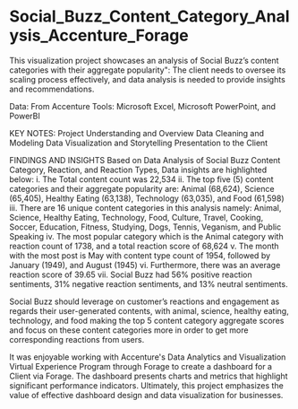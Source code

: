 # Social_Buzz_Content_Category_Analysis_Accenture_Forage
This visualization project showcases an analysis of Social Buzz’s content categories with their aggregate popularity": The client needs to oversee its scaling process effectively, and data analysis is needed to provide insights and recommendations.

Data: From Accenture
Tools: Microsoft Excel, Microsoft PowerPoint, and PowerBI
 
KEY NOTES:
Project Understanding and Overview
Data Cleaning and Modeling
Data Visualization and Storytelling
Presentation to the Client

FINDINGS AND INSIGHTS
Based on Data Analysis of Social Buzz Content Category, Reaction, and Reaction Types, Data insights are highlighted below:
i.   The Total content count was 22,534
ii.  The top five (5) content categories and their aggregate popularity are: Animal (68,624), Science (65,405), Healthy Eating (63,138), Technology (63,035), and Food (61,598)
iii. There are 16 unique content categories in this analysis namely: Animal, Science, Healthy Eating, Technology, Food, Culture, Travel, Cooking, Soccer, Education, Fitness, Studying, Dogs, Tennis, Veganism, and Public Speaking
iv. The most popular category which is the Animal category with reaction count of 1738, and a total reaction score of 68,624
v.  The month with the most post is May with content type count of 1954, followed by January (1949), and August (1945)
vi.  Furthermore, there was an average reaction score of 39.65
vii. Social Buzz had 56% positive reaction sentiments, 31% negative reaction sentiments, and 13% neutral sentiments.

Social Buzz should leverage on customer’s reactions and engagement as regards their user-generated contents, with animal, science, healthy eating, technology, and food making the top 5 content category aggregate scores and focus on these content categories more in order to get more corresponding reactions from users. 



It was enjoyable working with Accenture's Data Analytics and Visualization Virtual Experience Program through Forage to create a dashboard for a Client via Forage.
The dashboard presents charts and metrics that highlight significant performance indicators. Ultimately, this project emphasizes the value of effective dashboard design and data visualization for businesses.

